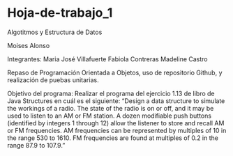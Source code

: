 # Hoja-de-trabajo_1 
Algotitmos y Estructura de Datos 

Moises Alonso 

Integrantes: 
  Maria José Villafuerte 
  Fabiola Contreras 
  Madeline Castro 

Repaso de Programación Orientada a Objetos, uso de repositorio Github, y realización de puebas unitarias.

Objetivo del programa: 
Realizar el programa del ejercicio 1.13 de libro de Java Structures en cuál es el siguiente: 
“Design a data structure to simulate the workings of a radio. The state of the radio is on or off, and it may be used to listen to an AM or FM station. A dozen modifiable push buttons (identified by integers 1 through 12) allow the listener to store and recall AM or FM frequencies. AM frequencies can be represented by multiples of 10 in the range 530 to 1610. FM frequencies are found at multiples of 0.2 in the range 87.9 to 107.9.”
